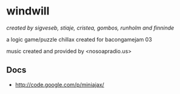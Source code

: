 windwill
========
*created by sigveseb, stiaje, cristea, gombos, runholm and finninde*

a logic game/puzzle chillax created for bacongamejam 03

music created and provided by <nosoapradio.us>
## Docs
* http://code.google.com/p/miniajax/
